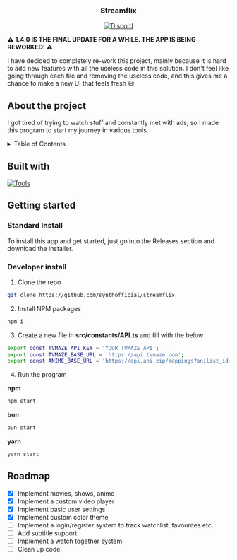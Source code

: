 <div align="center">
    <h3>Streamflix</h3>
        <a href="https://discord.gg/dpsjsrDjnV">
        <img alt="Discord" src="https://img.shields.io/discord/1274069787462471771?label=discord&color=%235567E3">
    </a>
</div>

**⚠️ 1.4.0 IS THE FINAL UPDATE FOR A WHILE. THE APP IS BEING REWORKED! ⚠️**

I have decided to completely re-work this project, mainly because it is hard to add new features with all the useless code in this solution. I don't feel like going through each file and removing the useless code, and this gives me a chance to make a new UI that feels fresh 😃

## About the project
I got tired of trying to watch stuff and constantly met with ads, so I made this program to start my journey in various tools.

<details>
    <summary>Table of Contents</summary>
    <ol>
        <li>
            <a href="#about-the-project">About the Project</a>
            <ul>
                <li><a href="#built-with">Built with</a></li>
            </ul>
        </li>
        <li>
            <a href="#getting-started">Getting started
            <ul>
                <li><a href="#standard-install">Standard Install</a></li>
                <li><a href="#developer-install">Developer Install</a></li>
            </ul>
        </li>
        <li>
            <a href="#roadmap">Roadmap</a>
        </li>
    </ol>
</details>

## Built with
[![Tools](https://skillicons.dev/icons?i=tailwind,ts,react,electron)](https://skillicons.dev)

## Getting started

### Standard Install

To install this app and get started, just go into the Releases section and download the installer.

### Developer install

1. Clone the repo
```sh
git clone https://github.com/synthofficial/streamflix
```
2. Install NPM packages
```sh
npm i
```
3. Create a new file in **src/constants/API.ts** and fill with the below
```sh
export const TVMAZE_API_KEY = 'YOUR_TVMAZE_API';
export const TVMAZE_BASE_URL = 'https://api.tvmaze.com';
export const ANIME_BASE_URL = 'https://api.ani.zip/mappings?anilist_id=';
```
4. Run the program

**npm**
```sh
npm start
```
**bun**
```sh
bun start
```
**yarn**
```sh
yarn start
```

## Roadmap

- [x] Implement movies, shows, anime
- [x] Implement a custom video player
- [x] Implement basic user settings
- [x] Implement custom color theme
- [ ] Implement a login/register system to track watchlist, favourites etc.
- [ ] Add subtitle support
- [ ] Implement a watch together system
- [ ] Clean up code
